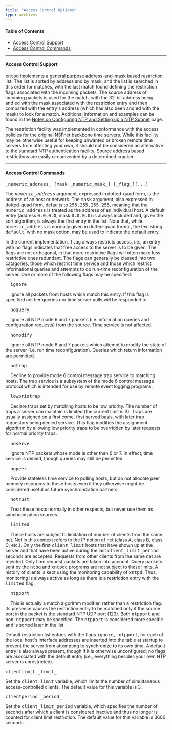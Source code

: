 ```yaml
---
title: "Access Control Options"
type: archives
---
```


#### Table of Contents

*  [Access Control Support](/archives/3-5.93e/accopt/#access-control-support)
*  [Access Control Commands](/archives/3-5.93e/accopt/#access-control-commands)

* * *

#### Access Control Support

<tt>xntpd</tt> implements a general purpose address-and-mask based restriction list. The list is sorted by address and by mask, and the list is searched in this order for matches, with the last match found defining the restriction flags associated with the incoming packets. The source address of incoming packets is used for the match, with the 32-bit address being and'ed with the mask associated with the restriction entry and then compared with the entry's address (which has also been and'ed with the mask) to look for a match. Additional information and examples can be found in the [Notes on Configuring NTP and Setting up a NTP Subnet](/archives/3-5.93e/notes) page. 

The restriction facility was implemented in conformance with the access policies for the original NSFnet backbone time servers. While this facility may be otherwise useful for keeping unwanted or broken remote time servers from affecting your own, it should not be considered an alternative to the standard NTP authentication facility. Source address based restrictions are easily circumvented by a determined cracker. 

* * *

#### Access Control Commands

<dt id="restrict"><tt>_numeric_address_ [mask _numeric_mask_] [_flag_][...]</tt></dt>

The <tt>_numeric_address_</tt> argument, expressed in dotted-quad form, is the address of an host or network. The <tt>mask</tt> argument, also expressed in dotted-quad form, defaults to <tt>255.255.255.255</tt>, meaning that the <tt>numeric_address</tt> is treated as the address of an individual host. A default entry (address <tt>0.0.0.0</tt>, mask <tt>0.0.0.0</tt>) is always included and, given the sort algorithm, is always the first entry in the list. Note that, while <tt>numeric_address</tt> is normally given in dotted-quad format, the text string <tt>default</tt>, with no mask option, may be used to indicate the default entry.

In the current implementation, <tt>flag</tt> always restricts access, i.e., an entry with no flags indicates that free access to the server is to be given. The flags are not orthogonal, in that more restrictive flags will often make less restrictive ones redundant. The flags can generally be classed into two catagories, those which restrict time service and those which restrict informational queries and attempts to do run-time reconfiguration of the server. One or more of the following flags may be specified: 

&nbsp;&nbsp;&nbsp;&nbsp;<tt>ignore</tt>

&nbsp;&nbsp;&nbsp;&nbsp;Ignore all packets from hosts which match this entry. If this flag is specified neither queries nor time server polls will be responded to.

&nbsp;&nbsp;&nbsp;&nbsp;<tt>noquery</tt>

&nbsp;&nbsp;&nbsp;&nbsp;Ignore all NTP mode 6 and 7 packets (i.e. information queries and configuration requests) from the source. Time service is not affected.

&nbsp;&nbsp;&nbsp;&nbsp;<tt>nomodify</tt>

&nbsp;&nbsp;&nbsp;&nbsp;Ignore all NTP mode 6 and 7 packets which attempt to modify the state of the server (i.e. run time reconfiguration). Queries which return information are permitted.

&nbsp;&nbsp;&nbsp;&nbsp;<tt>notrap</tt>

&nbsp;&nbsp;&nbsp;&nbsp;Decline to provide mode 6 control message trap service to matching hosts. The trap service is a subsystem of the mode 6 control message protocol which is intended for use by remote event logging programs.

&nbsp;&nbsp;&nbsp;&nbsp;<tt>lowpriotrap</tt>

&nbsp;&nbsp;&nbsp;&nbsp;Declare traps set by matching hosts to be low priority. The number of traps a server can maintain is limited (the current limit is 3). Traps are usually assigned on a first come, first served basis, with later trap requestors being denied service. This flag modifies the assignment algorithm by allowing low priority traps to be overridden by later requests for normal priority traps.

&nbsp;&nbsp;&nbsp;&nbsp;<tt>noserve</tt>

&nbsp;&nbsp;&nbsp;&nbsp;Ignore NTP packets whose mode is other than 6 or 7. In effect, time service is denied, though queries may still be permitted.

&nbsp;&nbsp;&nbsp;&nbsp;<tt>nopeer</tt>

&nbsp;&nbsp;&nbsp;&nbsp;Provide stateless time service to polling hosts, but do not allocate peer memory resources to these hosts even if they otherwise might be considered useful as future synchronization partners.

&nbsp;&nbsp;&nbsp;&nbsp;<tt>notrust</tt>

&nbsp;&nbsp;&nbsp;&nbsp;Treat these hosts normally in other respects, but never use them as synchronization sources. 

&nbsp;&nbsp;&nbsp;&nbsp;<tt>limited</tt>

&nbsp;&nbsp;&nbsp;&nbsp;These hosts are subject to limitation of number of clients from the same net. Net in this context refers to the IP notion of net (class A, class B, class C, etc.). Only the first <tt>client_limit</tt> hosts that have shown up at the server and that have been active during the last <tt>client_limit_period</tt> seconds are accepted. Requests from other clients from the same net are rejected. Only time request packets are taken into account. Query packets sent by the <tt>ntpq</tt> and <tt>xntpdc</tt> programs are not subject to these limits. A history of clients is kept using the monitoring capability of <tt>xntpd</tt>. Thus, monitoring is always active as long as there is a restriction entry with the <tt>limited</tt> flag.

&nbsp;&nbsp;&nbsp;&nbsp;<tt>ntpport</tt>

&nbsp;&nbsp;&nbsp;&nbsp;This is actually a match algorithm modifier, rather than a restriction flag. Its presence causes the restriction entry to be matched only if the source port in the packet is the standard NTP UDP port (123). Both <tt>ntpport</tt> and <tt>non-ntpport</tt> may be specified. The <tt>ntpport</tt> is considered more specific and is sorted later in the list.

Default restriction list entries with the flags <tt>ignore, ntpport</tt>, for each of the local host's interface addresses are inserted into the table at startup to prevent the server from attempting to synchronize to its own time. A default entry is also always present, though if it is otherwise unconfigured; no flags are associated with the default entry (i.e., everything besides your own NTP server is unrestricted).

<dt><tt>clientlimit _limit_</tt></dt>

Set the <tt>client_limit</tt> variable, which limits the number of simultaneous access-controlled clients. The default value for this variable is 3.

<dt><tt>clientperiod _period_</tt></dt>

Set the <tt>client_limit_period</tt> variable, which specifies the number of seconds after which a client is considered inactive and thus no longer is counted for client limit restriction. The default value for this variable is 3600 seconds.